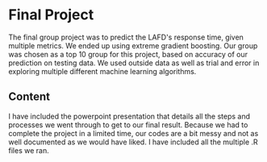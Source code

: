# Final Project
The final group project was to predict the LAFD's response time, given multiple metrics. We ended up using extreme gradient boosting. Our group was chosen as a top 10 group for this project, based on accuracy of our prediction on testing data. We used outside data as well as trial and error in exploring multiple different machine learning algorithms.

## Content
I have included the powerpoint presentation that details all the steps and processes we went through to get to our final result. Because we had to complete the project in a limited time, our codes are a bit messy and not as well documented as we would have liked. I have included all the multiple .R files we ran.
